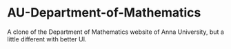 # AU-Department-of-Mathematics
A clone of the Department of Mathematics website of Anna University, but a little different with better UI.

